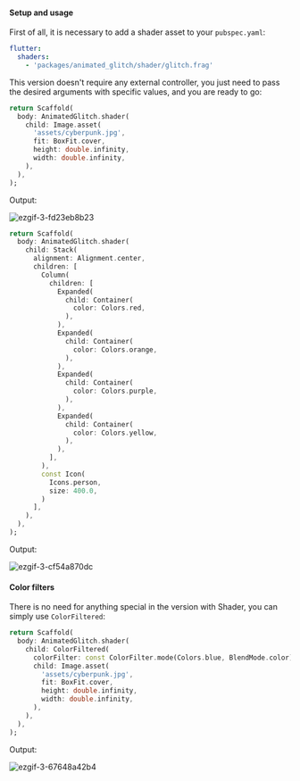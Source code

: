 #### Setup and usage

First of all, it is necessary to add a shader asset to your `pubspec.yaml`:

```yaml
flutter:
  shaders: 
    - 'packages/animated_glitch/shader/glitch.frag'
```

This version doesn't require any external controller, you just need to pass the desired arguments with specific values, and you are ready to go:

```dart
return Scaffold(
  body: AnimatedGlitch.shader(
    child: Image.asset(
      'assets/cyberpunk.jpg',
      fit: BoxFit.cover,
      height: double.infinity,
      width: double.infinity,
    ),
  ),
);
```

Output:

![ezgif-3-fd23eb8b23](https://github.com/feduke-nukem/animated_glitch/assets/72284940/ee44856d-f689-48ac-8aee-2ebdfce91666)


```dart
return Scaffold(
  body: AnimatedGlitch.shader(
    child: Stack(
      alignment: Alignment.center,
      children: [
        Column(
          children: [
            Expanded(
              child: Container(
                color: Colors.red,
              ),
            ),
            Expanded(
              child: Container(
                color: Colors.orange,
              ),
            ),
            Expanded(
              child: Container(
                color: Colors.purple,
              ),
            ),
            Expanded(
              child: Container(
                color: Colors.yellow,
              ),
            ),
          ],
        ),
        const Icon(
          Icons.person,
          size: 400.0,
        )
      ],
    ),
  ),
);
```

Output:

![ezgif-3-cf54a870dc](https://github.com/feduke-nukem/animated_glitch/assets/72284940/89e36753-90ea-449f-bbd9-1eacf91310c9)


#### Color filters

There is no need for anything special in the version with Shader, you can simply use `ColorFiltered`:

```dart
return Scaffold(
  body: AnimatedGlitch.shader(
    child: ColorFiltered(
      colorFilter: const ColorFilter.mode(Colors.blue, BlendMode.color),
      child: Image.asset(
        'assets/cyberpunk.jpg',
        fit: BoxFit.cover,
        height: double.infinity,
        width: double.infinity,
      ),
    ),
  ),
);
```

Output:

![ezgif-3-67648a42b4](https://github.com/feduke-nukem/animated_glitch/assets/72284940/9c2a718e-39f4-4c72-b07a-e5dc4ff7d689)

